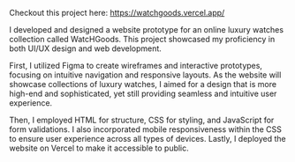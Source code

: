 Checkout this project here: https://watchgoods.vercel.app/

I developed and designed a website prototype for an online luxury watches collection called WatcHGoods. This project showcased my proficiency in both UI/UX design and web development. 

First, I utilized Figma to create wireframes and interactive prototypes, focusing on intuitive navigation and responsive layouts. As the website will showcase collections of luxury watches, I aimed for a design that is more high-end and sophisticated, yet still providing seamless and intuitive user experience.

Then, I employed HTML for structure, CSS for styling, and JavaScript for form validations. I also incorporated mobile responsiveness within the CSS to ensure user experience across all types of devices. Lastly, I deployed the website on Vercel to make it accessible to public.
